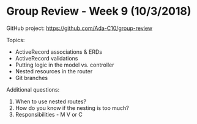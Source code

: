 # Group Review - Week 9 (10/3/2018)

GitHub project: https://github.com/Ada-C10/group-review

Topics:
* ActiveRecord associations & ERDs
* ActiveRecord validations
* Putting logic in the model vs. controller
* Nested resources in the router
* Git branches

Additional questions:
1. When to use nested routes?
2. How do you know if the nesting is too much?
3. Responsibilities - M V or C
